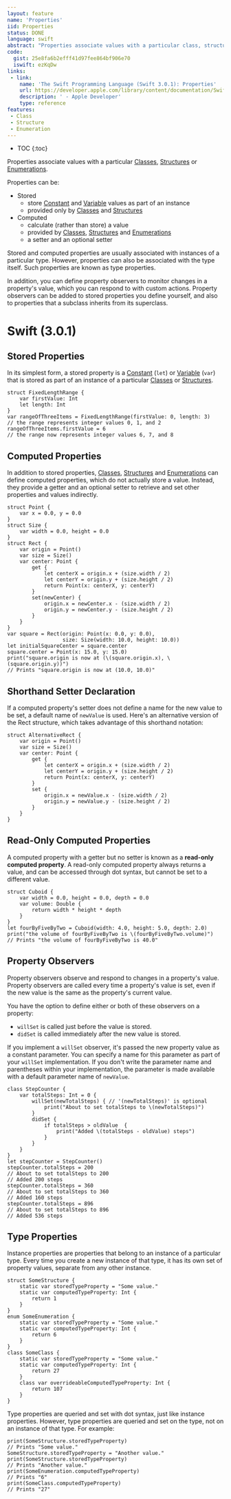 ```yaml
---
layout: feature
name: 'Properties'
iid: Properties
status: DONE
language: swift
abstract: "Properties associate values with a particular class, structure, or enumeration."
code:
  gist: 25e8fa6b2efff41d97fee864bf906e70
  iswift: ezKqDw
links:
 - link:
    name: 'The Swift Programming Language (Swift 3.0.1): Properties'
    url: https://developer.apple.com/library/content/documentation/Swift/Conceptual/Swift_Programming_Language/Properties.html
    description: ' - Apple Developer'
    type: reference
features:
 - Class
 - Structure
 - Enumeration
---
```


* TOC
{:toc}

Properties associate values with a particular [Classes](/Classe), [Structures](/Structure) or [Enumerations](/Enumeration). 

Properties can be:

* Stored
  * store [Constant](/Constant) and [Variable](/Variable) values as part of an instance
  * provided only by [Classes](/Class) and [Structures](/Structure)
* Computed
  * calculate (rather than store) a value
  * provided by [Classes](/Class), [Structures](/Structure) and [Enumerations](/Enumeration)
  * a setter and an optional setter

Stored and computed properties are usually associated with instances of a particular type. However, properties can also be associated with the 
type itself. Such properties are known as type properties.

In addition, you can define property observers to monitor changes in a property's value, which you can respond to with custom actions. Property 
observers can be added to stored properties you define yourself, and also to properties that a subclass inherits from its superclass.


# Swift (3.0.1)

## Stored Properties

In its simplest form, a stored property is a [Constant](/Constant) (`let`) or [Variable](/Variable) (`var`) that is stored as part of an instance of a particular [Classes](/Class) or [Structures](/Structure). 

```
struct FixedLengthRange {
    var firstValue: Int
    let length: Int
}
var rangeOfThreeItems = FixedLengthRange(firstValue: 0, length: 3)
// the range represents integer values 0, 1, and 2
rangeOfThreeItems.firstValue = 6
// the range now represents integer values 6, 7, and 8
```

## Computed Properties
   
In addition to stored properties, [Classes](/Class), [Structures](/Structure) and [Enumerations](/Enumeration) can define computed properties, which do not actually store a value. 
Instead, they provide a getter and an optional setter to retrieve and set other properties and values indirectly.

```
struct Point {
    var x = 0.0, y = 0.0
}
struct Size {
    var width = 0.0, height = 0.0
}
struct Rect {
    var origin = Point()
    var size = Size()
    var center: Point {
        get {
            let centerX = origin.x + (size.width / 2)
            let centerY = origin.y + (size.height / 2)
            return Point(x: centerX, y: centerY)
        }
        set(newCenter) {
            origin.x = newCenter.x - (size.width / 2)
            origin.y = newCenter.y - (size.height / 2)
        }
    }
}
var square = Rect(origin: Point(x: 0.0, y: 0.0),
                  size: Size(width: 10.0, height: 10.0))
let initialSquareCenter = square.center
square.center = Point(x: 15.0, y: 15.0)
print("square.origin is now at (\(square.origin.x), \(square.origin.y))")
// Prints "square.origin is now at (10.0, 10.0)"
```

## Shorthand Setter Declaration
   
If a computed property's setter does not define a name for the new value to be set, a default name of `newValue` is used. Here's an alternative 
version of the Rect structure, which takes advantage of this shorthand notation:
   
```
struct AlternativeRect {
    var origin = Point()
    var size = Size()
    var center: Point {
        get {
            let centerX = origin.x + (size.width / 2)
            let centerY = origin.y + (size.height / 2)
            return Point(x: centerX, y: centerY)
        }
        set {
            origin.x = newValue.x - (size.width / 2)
            origin.y = newValue.y - (size.height / 2)
        }
    }
}
```

## Read-Only Computed Properties

A computed property with a getter but no setter is known as a __read-only computed property__. A read-only computed property always returns a value, 
and can be accessed through dot syntax, but cannot be set to a different value.

```
struct Cuboid {
    var width = 0.0, height = 0.0, depth = 0.0
    var volume: Double {
        return width * height * depth
    }
}
let fourByFiveByTwo = Cuboid(width: 4.0, height: 5.0, depth: 2.0)
print("the volume of fourByFiveByTwo is \(fourByFiveByTwo.volume)")
// Prints "the volume of fourByFiveByTwo is 40.0"
```

## Property Observers

Property observers observe and respond to changes in a property's value. Property observers are called every time a property's value is set, 
even if the new value is the same as the property's current value.

You have the option to define either or both of these observers on a property:

* `willSet` is called just before the value is stored.
* `didSet` is called immediately after the new value is stored.

If you implement a `willSet` observer, it's passed the new property value as a constant parameter. You can specify a name for this parameter as 
part of your `willSet` implementation. If you don't write the parameter name and parentheses within your implementation, the parameter is made 
available with a default parameter name of `newValue`.

```
class StepCounter {
    var totalSteps: Int = 0 {
        willSet(newTotalSteps) { // '(newTotalSteps)' is optional
            print("About to set totalSteps to \(newTotalSteps)")
        }
        didSet {
            if totalSteps > oldValue  {
                print("Added \(totalSteps - oldValue) steps")
            }
        }
    }
}
let stepCounter = StepCounter()
stepCounter.totalSteps = 200
// About to set totalSteps to 200
// Added 200 steps
stepCounter.totalSteps = 360
// About to set totalSteps to 360
// Added 160 steps
stepCounter.totalSteps = 896
// About to set totalSteps to 896
// Added 536 steps
```

## Type Properties

Instance properties are properties that belong to an instance of a particular type. Every time you create a new instance of that type, it has 
its own set of property values, separate from any other instance.

```
struct SomeStructure {
    static var storedTypeProperty = "Some value."
    static var computedTypeProperty: Int {
        return 1
    }
}
enum SomeEnumeration {
    static var storedTypeProperty = "Some value."
    static var computedTypeProperty: Int {
        return 6
    }
}
class SomeClass {
    static var storedTypeProperty = "Some value."
    static var computedTypeProperty: Int {
        return 27
    }
    class var overrideableComputedTypeProperty: Int {
        return 107
    }
}
```

Type properties are queried and set with dot syntax, just like instance properties. However, type properties are queried and set on the type, 
not on an instance of that type. For example:

```
print(SomeStructure.storedTypeProperty)
// Prints "Some value."
SomeStructure.storedTypeProperty = "Another value."
print(SomeStructure.storedTypeProperty)
// Prints "Another value."
print(SomeEnumeration.computedTypeProperty)
// Prints "6"
print(SomeClass.computedTypeProperty)
// Prints "27"
```

<!--
```
struct Point {
    var x = 0.0, y = 0.0
}
struct Size {
    var width = 0.0, height = 0.0
}
struct Rect {
    var origin = Point()     // 1) implicit Stored property
    var size = Size()        // 1) implicit Stored property
    var center: Point {      // 2) Computed property
        get {
            let centerX = origin.x + (size.width / 2)
            let centerY = origin.y + (size.height / 2)
            return Point(x: centerX, y: centerY)
        }
        set(newValue) {      // 3) '(newValue)' is optional = Shorthand Setter Declaration (`newValue` becames default name)
            origin.x = newValue.x - (size.width / 2)
            origin.y = newValue.y - (size.height / 2)
        }
    }
    var area: Double {       // 4) Read-Only Computed Properties
        return size.width * size.height
    }
    var totalSteps: Int = 0 { // 5) Property Observers
        willSet(newTotalSteps) { // '(newTotalSteps)' is optional, like setters
            print("About to set totalSteps to \(newTotalSteps)")
        }
        didSet {
            if totalSteps > oldValue  {
                print("Added \(totalSteps - oldValue) steps")
            }
        }
    }

	// 6) Type Properties
    static var storedTypeProperty = "Some value."
    static var computedTypeProperty: Int {
        return 27
    }
    static var overrideableComputedTypeProperty: Int {
        return 107
    }
}
```
-->
